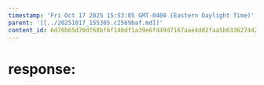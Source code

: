 ```yaml
---
timestamp: 'Fri Oct 17 2025 15:53:05 GMT-0400 (Eastern Daylight Time)'
parent: '[[../20251017_155305.c2569baf.md]]'
content_id: 6d76b65d70df68bf6f140df1a39e6fd49d7167aae4d02faa5b63362744266256
---
```


# response:
